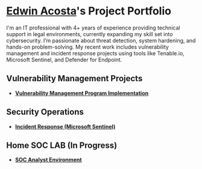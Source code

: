 # <a href="https://www.linkedin.com/in/acostaea3/">Edwin Acosta</a>'s Project Portfolio 

I'm an IT professional with 4+ years of experience providing technical support in legal environments, currently expanding my skill set into cybersecurity. I’m passionate about threat detection, system hardening, and hands-on problem-solving. My recent work includes vulnerability management and incident response projects using tools like Tenable.io, Microsoft Sentinel, and Defender for Endpoint.

## Vulnerability Management Projects

- **[Vulnerability Management Program Implementation](https://github.com/acostaea3/Vulnerability-Management-Project)**

## Security Operations

- **[Incident Response (Microsoft Sentinel)](https://github.com/acostaea3/Incident-Response)**

## Home SOC LAB (In Progress)

- **[SOC Analyst Environment](https://github.com/acostaea3/SOC-Lab)**


